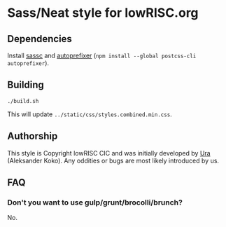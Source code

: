 # Sass/Neat style for lowRISC.org
## Dependencies
Install [sassc](https://github.com/sass/sassc) and
[autoprefixer](https://github.com/postcss/autoprefixer) (`npm install --global
postcss-cli autoprefixer`).

## Building
`./build.sh`

This will update `../static/css/styles.combined.min.css`.

## Authorship
This style is Copyright lowRISC CIC and was initially developed by
[Ura](http://ura.design/) (Aleksander Koko). Any oddities or bugs are most
likely introduced by us.

## FAQ
### Don't you want to use gulp/grunt/brocolli/brunch?
No.
